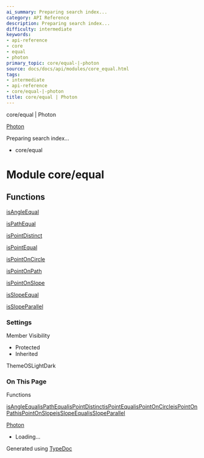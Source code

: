 ```yaml
---
ai_summary: Preparing search index...
category: API Reference
description: Preparing search index...
difficulty: intermediate
keywords:
- api-reference
- core
- equal
- photon
primary_topic: core/equal-|-photon
source: docs/docs/api/modules/core_equal.html
tags:
- intermediate
- api-reference
- core/equal-|-photon
title: core/equal | Photon
---
```

core/equal | Photon

[Photon](../index.md)




Preparing search index...

* core/equal

# Module core/equal

## Functions

[isAngleEqual](../functions/core_equal.isAngleEqual.md)


[isPathEqual](../functions/core_equal.isPathEqual.md)


[isPointDistinct](../functions/core_equal.isPointDistinct.md)


[isPointEqual](../functions/core_equal.isPointEqual.md)


[isPointOnCircle](../functions/core_equal.isPointOnCircle.md)


[isPointOnPath](../functions/core_equal.isPointOnPath.md)


[isPointOnSlope](../functions/core_equal.isPointOnSlope.md)


[isSlopeEqual](../functions/core_equal.isSlopeEqual.md)


[isSlopeParallel](../functions/core_equal.isSlopeParallel.md)

### Settings

Member Visibility

* Protected
* Inherited

ThemeOSLightDark

### On This Page

Functions

[isAngleEqual](#isangleequal)[isPathEqual](#ispathequal)[isPointDistinct](#ispointdistinct)[isPointEqual](#ispointequal)[isPointOnCircle](#ispointoncircle)[isPointOnPath](#ispointonpath)[isPointOnSlope](#ispointonslope)[isSlopeEqual](#isslopeequal)[isSlopeParallel](#isslopeparallel)

[Photon](../index.md)

* Loading...

Generated using [TypeDoc](https://typedoc.org/)
